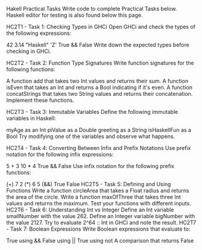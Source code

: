 Hakell Practical Tasks
Write code to complete Practical Tasks below. Haskell editor for testing is also found below this page.

HC2T1 - Task 1: Checking Types in GHCi
Open GHCi and check the types of the following expressions:

42
3.14
"Haskell"
'Z'
True && False
Write down the expected types before checking in GHCi.

HC2T2 - Task 2: Function Type Signatures
Write function signatures for the following functions:

A function add that takes two Int values and returns their sum.
A function isEven that takes an Int and returns a Bool indicating if it's even.
A function concatStrings that takes two String values and returns their concatenation.
Implement these functions.

HC2T3 - Task 3: Immutable Variables
Define the following immutable variables in Haskell:

myAge as an Int
piValue as a Double
greeting as a String
isHaskellFun as a Bool
Try modifying one of the variables and observe what happens.

HC2T4 - Task 4: Converting Between Infix and Prefix Notations
Use prefix notation for the following infix expressions:

5 + 3
10 * 4
True && False
Use infix notation for the following prefix functions:

(+) 7 2
(*) 6 5
(&&) True False
HC2T5 - Task 5: Defining and Using Functions
Write a function circleArea that takes a Float radius and returns the area of the circle.
Write a function maxOfThree that takes three Int values and returns the maximum.
Test your functions with different inputs.
HC2T6 - Task 6: Understanding Int vs Integer
Define an Int variable smallNumber with the value 262.
Define an Integer variable bigNumber with the value 2127.
Try to evaluate 2^64 :: Int in GHCi and note the result.
HC2T7 - Task 7: Boolean Expressions
Write Boolean expressions that evaluate to:

True using &&
False using ||
True using not
A comparison that returns False
